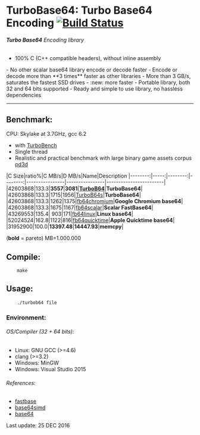 TurboBase64: Turbo Base64 Encoding [![Build Status](https://travis-ci.org/powturbo/TurboBase64.svg?branch=master)](https://travis-ci.org/powturbo/TurboBase64)
===================================

###### **Turbo Base64** Encoding library
- 100% C (C++ compatible headers), without inline assembly
<p>
- No other scalar base64 library encode or decode faster
- Encode or decode more than **3 times** faster as other libraries
- More than 3 GB/s, saturates the fastest SSD drives
- :new: more faster
- Portable library, both 32 and 64 bits supported
- Ready and simple to use library, no hassless dependencies
<p>


------------------------------------------------------------------------

## Benchmark:
CPU: Skylake at 3.7GHz, gcc 6.2
- with [TurboBench](https://github.com/powturbo/TurboBench)
- Single thread
- Realistic and practical benchmark with large binary game assets corpus [pd3d](http://www.cbloom.com/pd3d.7z)

|C Size|ratio%|C MB/s|D MB/s|Name|Description
|--------:|-----:|--------:|--------:|----------------|----------------|------------------------|
|42603868|133.3|**3557**|**3081**|[**TurboB64**](https://github.com/powturbo/TurboBase64)|**TurboBase64**|
|42603868|133.3|1715|1956|[TurboB64s](https://github.com/powturbo/TurboBase64)|**TurboBase64**|
|42603868|133.3|1262|1375|[fb64chromium](https://github.com/lemire/fastbase64)|**Google Chromium base64**|
|42603868|133.3|1675|1167|[fb64scalar](https://github.com/lemire/fastbase64)|**Scalar FastBase64**|
|43269553|135.4| 903|171|[fb64linux](https://github.com/lemire/fastbase64)|**Linux base64**|
|52024524|162.8|1122|816|[fb64quicktime](https://github.com/lemire/fastbase64)|**Apple Quicktime base64**|
|31952900|100.0|**13397.48**|**14447.93**|**memcpy**|

(**bold** = pareto)  MB=1.000.000

<p>

## Compile:

        make

## Usage:

        ./turbob64 file

### Environment:

###### OS/Compiler (32 + 64 bits):
- Linux: GNU GCC (>=4.6)
- clang (>=3.2) 
- Windows: MinGW
- Windows: Visual Studio 2015

###### References:
- [fastbase](https://github.com/lemire/fastbase64)
- [base64simd](https://github.com/WojciechMula/base64simd)
- [base64](https://github.com/aklomp/base64)

Last update: 25 DEC 2016

